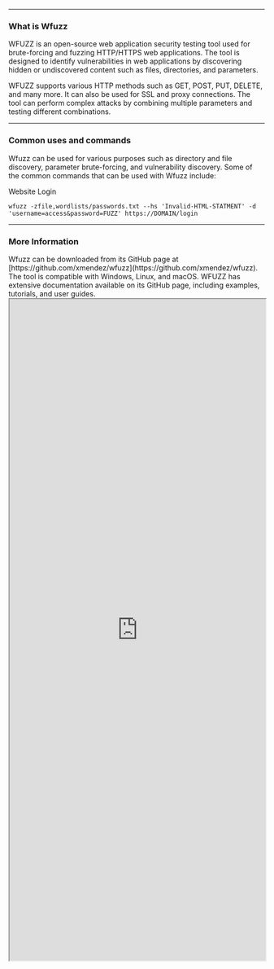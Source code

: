 --- ---
<h3>What is Wfuzz</h3>
WFUZZ is an open-source web application security testing tool used for brute-forcing and fuzzing HTTP/HTTPS web applications. The tool is designed to identify vulnerabilities in web applications by discovering hidden or undiscovered content such as files, directories, and parameters.

WFUZZ supports various HTTP methods such as GET, POST, PUT, DELETE, and many more. It can also be used for SSL and proxy connections. The tool can perform complex attacks by combining multiple parameters and testing different combinations.

---
<h3>Common uses and commands</h3>
Wfuzz can be used for various purposes such as directory and file discovery, parameter brute-forcing, and vulnerability discovery. Some of the common commands that can be used with Wfuzz  include:

Website Login
```
wfuzz -zfile,wordlists/passwords.txt --hs 'Invalid-HTML-STATMENT' -d 'username=access&password=FUZZ' https://DOMAIN/login
```

---
<h3>More Information</h3>
Wfuzz  can be downloaded from its GitHub page at [https://github.com/xmendez/wfuzz](https://github.com/xmendez/wfuzz). The tool is compatible with Windows, Linux, and macOS. WFUZZ has extensive documentation available on its GitHub page, including examples, tutorials, and user guides.

<iframe src="https://github.com/xmendez/wfuzz" width="100%" height="1300"></iframe>
